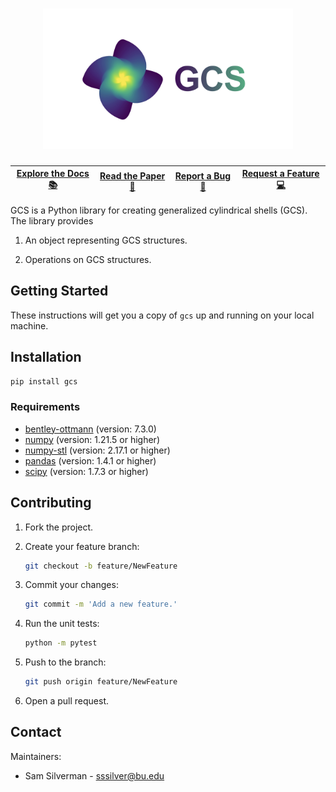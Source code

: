 <h1 align="center">
  <img src="misc/images/logo.jpeg" width="400">
</h1>

<center>

| [Explore the Docs 📚](https://github.com/samsilverman/gcs/wiki) | [Read the Paper 📖](https://github.com/samsilverman/gcs/) | [Report a Bug 🐛](https://github.com/samsilverman/gcs/issues) | [Request a Feature 💻](https://github.com/samsilverman/gcs/issues) |
|--------------------|-------------|--------------|-------------------|

</center>

GCS is a Python library for creating generalized cylindrical shells (GCS). The library provides

1. An object representing GCS structures.

2. Operations on GCS structures.

## Getting Started

These instructions will get you a copy of ``gcs`` up and running on your local machine.

## Installation

```bash
pip install gcs
```

### Requirements

* [bentley-ottmann](https://pypi.org/project/bentley-ottmann/) (version: 7.3.0)
* [numpy](https://pypi.org/project/numpy/) (version: 1.21.5 or higher)
* [numpy-stl](https://pypi.org/project/numpy-stl/) (version: 2.17.1 or higher)
* [pandas](https://pypi.org/project/pandas/) (version: 1.4.1 or higher)
* [scipy](https://pypi.org/project/scipy/) (version: 1.7.3 or higher)

## Contributing

1. Fork the project.

2. Create your feature branch:

    ```bash
    git checkout -b feature/NewFeature
    ```

3. Commit your changes:

    ```bash
    git commit -m 'Add a new feature.'
    ```

4. Run the unit tests:

    ```bash
    python -m pytest
    ```

5. Push to the branch:

    ```bash
    git push origin feature/NewFeature
    ```

6. Open a pull request.

## Contact

Maintainers:

* Sam Silverman - [sssilver@bu.edu](mailto:sssilver@bu.edu)

